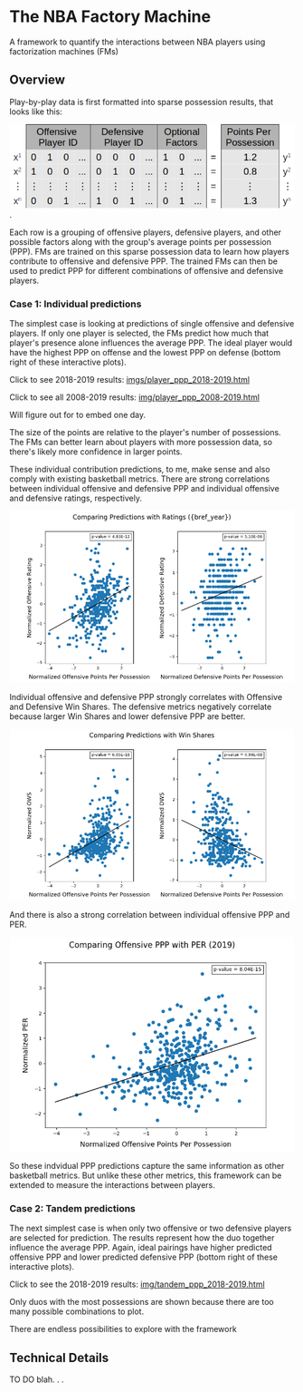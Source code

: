 # The NBA Factory Machine

A framework to quantify the interactions between NBA players using factorization machines (FMs)

## Overview

Play-by-play data is first formatted into sparse possession results, that looks like this:

![](imgs/sparse_regression.png).

Each row is a grouping of offensive players, defensive players, and other possible factors along with the group's average points per possession (PPP). FMs are trained on this sparse possession data to learn how players contribute to offensive and defensive PPP. The trained FMs can then be used to predict PPP for different combinations of offensive and defensive players. 

### Case 1: Individual predictions

The simplest case is looking at predictions of single offensive and defensive players. If only one player is selected, the FMs predict how much that player's presence alone influences the average PPP. The ideal player would have the highest PPP on offense and the lowest PPP on defense (bottom right of these interactive plots).   

Click to see 2018-2019 results: [imgs/player_ppp_2018-2019.html](imgs/player_ppp_2018-2019.html) 

Click to see all 2008-2019 results: [img/player_ppp_2008-2019.html](imgs/player_ppp_2018-2019.html) 

Will figure out for to embed one day.

The size of the points are relative to the player's number of possessions. The FMs can better learn about players with more possession data, so there's likely more confidence in larger points. 

These individual contribution predictions, to me, make sense and also comply with existing basketball metrics.
There are strong correlations between individual offensive and defensive PPP and individual offensive and defensive ratings, respectively.

![](imgs/compare_ppp_rtg_2019.png)

Individual offensive and defensive PPP strongly correlates with Offensive and Defensive Win Shares. The defensive metrics negatively correlate because larger Win Shares and lower defensive PPP are better.

![win shares comparison](imgs/compare_ppp_ws_2019.png)

And there is also a strong correlation between individual offensive PPP and PER.  

![](imgs/compare_ppp_per_2019.png)

So these indvidual PPP predictions capture the same information as other basketball metrics. But unlike these other metrics, this framework can be extended to measure the interactions between players.

### Case 2: Tandem predictions

The next simplest case is when only two offensive or two defensive players are selected for prediction. The results represent how the duo together influence the average PPP. Again, ideal pairings have higher predicted offensive PPP and lower predicted defensive PPP (bottom right of these interactive plots).

Click to see the 2018-2019 results: [img/tandem_ppp_2018-2019.html](img/tandem_ppp_2018-2019.html)

Only duos with the most possessions are shown because there are too many possible combinations to plot. 

There are endless possibilities to explore with the framework 


## Technical Details   

TO DO
blah. . .
